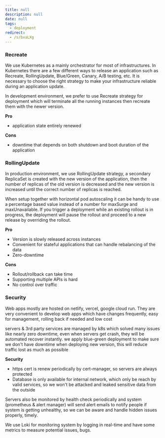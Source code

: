 ```yaml
---
title: null
description: null
date: null
tags:
  - deployment
redirect:
  - /s/bxaLXg
---
```


### Recreate

We use Kubernetes as a mainly orchestrator for most of infrastructures. In Kubernetes there are a few different ways to release an application such as Recreate, RollingUpdate, Blue/Green, Canary, A/B testing, etc. It is necessary to choose the right strategy to make your infrastructure reliable during an application update.

In development environment, we prefer to use Recreate strategy for deployment which will terminate all the running instances then recreate them with the newer version.

**Pro**

- application state entirely renewed

**Cons**

- downtime that depends on both shutdown and boot duration of the application

### RollingUpdate

In production environment, we use RollingUpdate strategy, a secondary ReplicaSet is created with the new version of the application, then the number of replicas of the old version is decreased and the new version is increased until the correct number of replicas is reached.

When setup together with horizontal pod autoscaling it can be handy to use a percentage based value instead of a number for maxSurge and maxUnavailable. If you trigger a deployment while an existing rollout is in progress, the deployment will pause the rollout and proceed to a new release by overriding the rollout.

**Pro**

- Version is slowly released across instances
- Convenient for stateful applications that can handle rebalancing of the data
- Zero-downtime

**Cons**

- Rollout/rollback can take time
- Supporting multiple APIs is hard
- No control over traffic

### Security

Web apps mostly are hosted on netlify, vercel, google cloud run. They are very convenient to develop web apps which have changes frequently, easy for management, rolling back if needed and low cost

servers & 3rd party services are managed by k8s which solved many issues like nearly zero downtime, even when servers get crash, they will be automated recover instantly. we apply blue-green deployment to make sure we don't have downtime when deploying new version, this will reduce traffic lost as much as possible

**Security**

- https cert is renew periodically by cert-manager, so servers are always protected
- Database is only available for internal network, which only be reach by valid services, so we won't be attacked and leaked sensitive data from the outside

Servers also be monitored by health check periodically and system (prometheus & alert manager) will send alert emails to notify people if system is getting unhealthy, so we can be aware and handle hidden issues properly, timely.

We use Loki for monitoring system by logging in real-time and have some metrics to measure potential issues, bugs.
